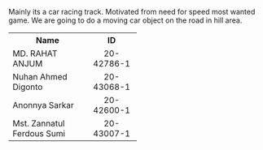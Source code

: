 Mainly its a car racing track. Motivated from need for speed most wanted game.
We are going to do a moving car object on the road in hill area.


<table style="width:50%">
  <tr>
    <th>Name</th>
    <th>ID</th>
  </tr>
  <tr>
    <td>MD. RAHAT ANJUM</td>
    <td><center>20-42786-1</center></td>
  </tr>
  <tr>
    <td>Nuhan Ahmed Digonto</td>
    <td><center>20-43068-1</center></td>
  </tr>
  <tr>
    <td>Anonnya Sarkar</td>
    <td><center>20-42600-1</center></td>
  </tr>
  <td>Mst. Zannatul Ferdous Sumi</td>
    <td><center>20-43007-1</center></td>
  </tr>
</table>